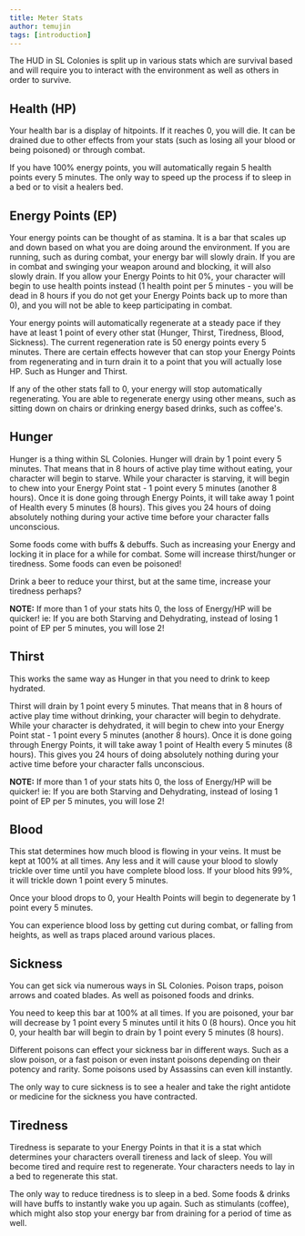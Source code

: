 ```yaml
---
title: Meter Stats
author: temujin
tags: [introduction]
---
```


The HUD in SL Colonies is split up in various stats which are survival based and will require you to interact with the environment as well as others in order to survive.

## Health (HP)
Your health bar is a display of hitpoints. If it reaches 0, you will die. It can be drained due to other effects from your stats (such as losing all your blood or being poisoned) or through combat. 

If you have 100% energy points, you will automatically regain 5 health points every 5 minutes. The only way to speed up the process if to sleep in a bed or to visit a healers bed.

## Energy Points (EP)
Your energy points can be thought of as stamina. It is a bar that scales up and down based on what you are doing around the environment. If you are running, such as during combat, your energy bar will slowly drain. If you are in combat and swinging your weapon around and blocking, it will also slowly drain. If you allow your Energy Points to hit 0%, your character will begin to use health points instead (1 health point per 5 minutes - you will be dead in 8 hours if you do not get your Energy Points back up to more than 0), and you will not be able to keep participating in combat.

Your energy points will automatically regenerate at a steady pace if they have at least 1 point of every other stat (Hunger, Thirst, Tiredness, Blood, Sickness). The current regeneration rate is 50 energy points every 5 minutes. There are certain effects however that can stop your Energy Points from regenerating and in turn drain it to a point that you will actually lose HP. Such as Hunger and Thirst. 

If any of the other stats fall to 0, your energy will stop automatically regenerating. You are able to regenerate energy using other means, such as sitting down on chairs or drinking energy based drinks, such as coffee's. 

## Hunger
Hunger is a thing within SL Colonies. Hunger will drain by 1 point every 5 minutes. That means that in 8 hours of active play time without eating, your character will begin to starve. While your character is starving, it will begin to chew into your Energy Point stat - 1 point every 5 minutes (another 8 hours). Once it is done going through Energy Points, it will take away 1 point of Health every 5 minutes (8 hours). This gives you 24 hours of doing absolutely nothing during your active time before your character falls unconscious.

Some foods come with buffs & debuffs. Such as increasing your Energy and locking it in place for a while for combat. Some will increase thirst/hunger or tiredness. Some foods can even be poisoned!

Drink a beer to reduce your thirst, but at the same time, increase your tiredness perhaps?

**NOTE:** If more than 1 of your stats hits 0, the loss of Energy/HP will be quicker! ie: If you are both Starving and Dehydrating, instead of losing 1 point of EP per 5 minutes, you will lose 2!

## Thirst
This works the same way as Hunger in that you need to drink to keep hydrated. 

Thirst will drain by 1 point every 5 minutes. That means that in 8 hours of active play time without drinking, your character will begin to dehydrate. While your character is dehydrated, it will begin to chew into your Energy Point stat - 1 point every 5 minutes (another 8 hours). Once it is done going through Energy Points, it will take away 1 point of Health every 5 minutes (8 hours). This gives you 24 hours of doing absolutely nothing during your active time before your character falls unconscious.

**NOTE:** If more than 1 of your stats hits 0, the loss of Energy/HP will be quicker! ie: If you are both Starving and Dehydrating, instead of losing 1 point of EP per 5 minutes, you will lose 2!

## Blood
This stat determines how much blood is flowing in your veins. It must be kept at 100% at all times. Any less and it will cause your blood to slowly trickle over time until you have complete blood loss. If your blood hits 99%, it will trickle down 1 point every 5 minutes. 

Once your blood drops to 0, your Health Points will begin to degenerate by 1 point every 5 minutes.

You can experience blood loss by getting cut during combat, or falling from heights, as well as traps placed around various places.

## Sickness
You can get sick via numerous ways in SL Colonies. Poison traps, poison arrows and coated blades. As well as poisoned foods and drinks.

You need to keep this bar at 100% at all times. If you are poisoned, your bar will decrease by 1 point every 5 minutes until it hits 0 (8 hours). Once you hit 0, your health bar will begin to drain by 1 point every 5 minutes (8 hours).

Different poisons can effect your sickness bar in different ways. Such as a slow poison, or a fast poison or even instant poisons depending on their potency and rarity. Some poisons used by Assassins can even kill instantly.

The only way to cure sickness is to see a healer and take the right antidote or medicine for the sickness you have contracted. 

## Tiredness
Tiredness is separate to your Energy Points in that it is a stat which determines your characters overall tireness and lack of sleep. You will become tired and require rest to regenerate. Your characters needs to lay in a bed to regenerate this stat.

The only way to reduce tiredness is to sleep in a bed. Some foods & drinks will have buffs to instantly wake you up again. Such as stimulants (coffee), which might also stop your energy bar from draining for a period of time as well.